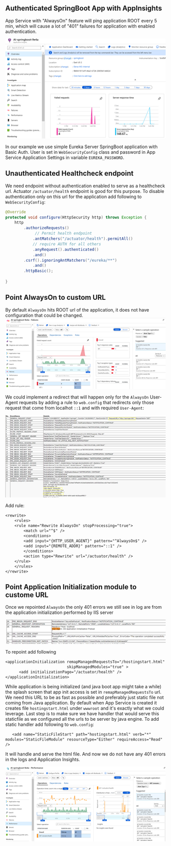 ## Authenticated SpringBoot App with AppInsights

App Service with "AlwaysOn" feature will ping application ROOT every 5 min,
which will cause a lot of "401" failures for application with enabled authentication.

![metrics](docs/appinsights401.png)

In our example we use simple Eureka Server SpringBoot application with Basic Auth.
User is set in `WebSecurityConfig` class and password in App Service Application Settings 
in variable `EUREKA_PASSWORD`.

## Unauthenticated Healthcheck endpoint

We need endpoint without authentication enabled to serve as a healthcheck url.
Actuator `/actuator/health` endpoint is good for this purpose.
To disable authentication only on this url for the application add following to `WebSecurityConfig`:

```java
@Override
protected void configure(HttpSecurity http) throws Exception {
    http
        .authorizeRequests()
             // Permit health endpoint 
            .antMatchers("/actuator/health").permitAll()
            // require AUTH for all others 
            .anyRequest().authenticated()
            .and()
        .csrf().ignoringAntMatchers("/eureka/**")
            .and()
        .httpBasic();

}
```   
## Point AlwaysOn to custom URL

By default `AlwaysOn` hits ROOT url of the application, it does not have configuration that could be changed.
![401](docs/performance-401.png)

We could implement a redirect that will happen only for the `AlwaysOn` User-Agent requests by adding a rule to `web.config` that redirects only those request that come from localhot `::1` and with required `User-Agent`:

![metrics](docs/alwayson.png)

Add rule:

```
<rewrite>
    <rules>
    <rule name="Rewrite AlwaysOn" stopProcessing="true">
        <match url="^$" />
        <conditions>
        <add input="{HTTP_USER_AGENT}" pattern="^AlwaysOn$" />
        <add input="{REMOTE_ADDR}" pattern="::1" />
        </conditions>
        <action type="Rewrite" url="/actuator/health" />
    </rule>
    </rules>
</rewrite>
```            

## Point Application Initialization module to custome URL
Once we repointed `AlwaysOn` the only 401 errors we still see in log are from the application initialization performed by IIS server

![metrics](docs/appinit.png)

To repoint add following 

```
<applicationInitialization remapManagedRequestsTo="/hostingstart.html"
                           skipManagedModules="true" >
      <add initializationPage="/actuator/health" />
</applicationInitialization>
```
While application is being initialized (and java boot app might take a while) the splash screen that app init access is set in `remapManagedRequestsTo` url. We need this URL to be as fast as possible and preferably just static file not coming from Java application. By default when App Service is created it creates file `hostingstart.html` under `wwwroot` and it's exactly  what we could leverage.
Last step is to make sure we have handler that would serve this staticfile as we configured all the urls to be server by java engine. To add static handler add following to `web.config`:

```
   <add name="StaticFileStart" path="hostingstart.html" verb="*" modules="StaticFileModule" resourceType="Either" requireAccess="Read" />
```

It will handle and serve the html file. And now we do not have any 401 errors in the logs and Application Insights.

![metrics](docs/performance-no401.png)